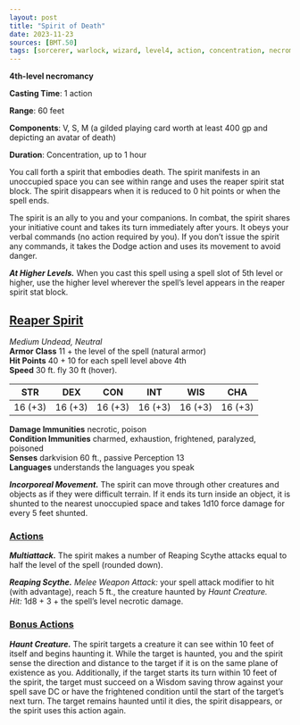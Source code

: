```yaml
---
layout: post
title: "Spirit of Death"
date: 2023-11-23
sources: [BMT.50]
tags: [sorcerer, warlock, wizard, level4, action, concentration, necromancy]
---
```


**4th-level necromancy**

**Casting Time**: 1 action

**Range**: 60 feet

**Components**: V, S, M (a gilded playing card worth at least 400 gp and depicting an avatar of death)

**Duration**: Concentration, up to 1 hour

You call forth a spirit that embodies death. The spirit manifests in an unoccupied space you can see within range and uses the reaper spirit stat block. The spirit disappears when it is reduced to 0 hit points or when the spell ends.

The spirit is an ally to you and your companions. In combat, the spirit shares your initiative count and takes its turn immediately after yours. It obeys your verbal commands (no action required by you). If you don’t issue the spirit any commands, it takes the Dodge action and uses its movement to avoid danger.

***At Higher Levels.*** When you cast this spell using a spell slot of 5th level or higher, use the higher level wherever the spell’s level appears in the reaper spirit stat block.

## <u>Reaper Spirit</u>

*Medium Undead, Neutral*  
**Armor Class** 11 + the level of the spell (natural armor)  
**Hit Points** 40 + 10 for each spell level above 4th  
**Speed** 30 ft. fly 30 ft (hover).

| STR   | DEX   | CON   | INT   | WIS   | CHA   |
|:-----:|:-----:|:-----:|:-----:|:-----:|:-----:|
|16 (+3)|16 (+3)|16 (+3)|16 (+3)|16 (+3)|16 (+3)|

**Damage Immunities** necrotic, poison  
**Condition Immunities** charmed, exhaustion, frightened, paralyzed, poisoned  
**Senses** darkvision 60 ft., passive Perception 13  
**Languages** understands the languages you speak  

***Incorporeal Movement.*** The spirit can move through other creatures and objects as if they were difficult terrain. If it ends its turn inside an object, it is shunted to the nearest unoccupied space and takes 1d10 force damage for every 5 feet shunted.

### <u>Actions</u>
***Multiattack.*** The spirit makes a number of Reaping Scythe attacks equal to half the level of the spell (rounded down).

***Reaping Scythe.*** *Melee Weapon Attack:* your spell attack modifier to hit (with advantage), reach 5 ft., the creature haunted by *Haunt Creature.*  
*Hit:* 1d8 + 3 + the spell’s level necrotic damage.

### <u>Bonus Actions</u>
***Haunt Creature.*** The spirit targets a creature it can see within 10 feet of itself and begins haunting it. While the target is haunted, you and the spirit sense the direction and distance to the target if it is on the same plane of existence as you. Additionally, if the target starts its turn within 10 feet of the spirit, the target must succeed on a Wisdom saving throw against your spell save DC or have the frightened condition until the start of the target’s next turn. The target remains haunted until it dies, the spirit disappears, or the spirit uses this action again.
